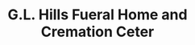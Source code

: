 ---
title: "G.L. Hills Fueral Home and Cremation Ceter"
url: /des-plaines/g-l-hills-fueral-home-and-cremation-ceter/
shop: funeral directors
---